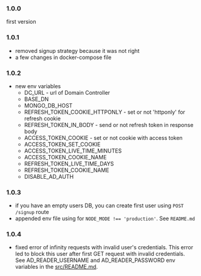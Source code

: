 ### 1.0.0
first version

### 1.0.1
* removed signup strategy because it was not right
* a few changes in docker-compose file

### 1.0.2
* new env variables
  - DC_URL - url of Domain Controller
  - BASE_DN
  - MONGO_DB_HOST
  - REFRESH_TOKEN_COOKIE_HTTPONLY - set or not 'httponly' for refresh cookie
  - REFRESH_TOKEN_IN_BODY - send or not refresh token in response body
  - ACCESS_TOKEN_COOKIE - set or not cookie with access token
  - ACCESS_TOKEN_SET_COOKIE
  - ACCESS_TOKEN_LIVE_TIME_MINUTES
  - ACCESS_TOKEN_COOKIE_NAME
  - REFRESH_TOKEN_LIVE_TIME_DAYS
  - REFRESH_TOKEN_COOKIE_NAME
  - DISABLE_AD_AUTH
### 1.0.3
* if you have an empty users DB, you can create first user using `POST /signup` route
* appended env file using for `NODE_MODE !== 'production'`. See `README.md`  
### 1.0.4
* fixed error of infinity requests with invalid user's credentials. This error led to block this user after first GET request with invalid credentials.  
  See AD_READER_USERNAME and AD_READER_PASSWORD env variables in the [src/README.md](src/README.md).